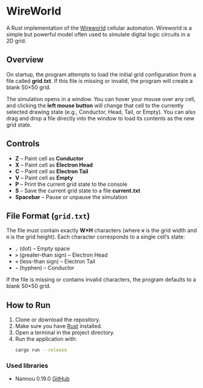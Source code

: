 # WireWorld

A Rust implementation of the [Wireworld](https://en.wikipedia.org/wiki/Wireworld) cellular automaton. Wireworld is a simple but powerful model often used to simulate digital logic circuits in a 2D grid.

## Overview

On startup, the program attempts to load the initial grid configuration from a file called **grid.txt**. If this file is missing or invalid, the program will create a blank 50×50 grid.

The simulation opens in a window. You can hover your mouse over any cell, and clicking the **left mouse button** will change that cell to the currently selected drawing state (e.g., Conductor, Head, Tail, or Empty). You can also drag and drop a file directly into the window to load its contents as the new grid state.

## Controls

- **Z** – Paint cell as **Conductor**  
- **X** – Paint cell as **Electron Head**  
- **C** – Paint cell as **Electron Tail**  
- **V** – Paint cell as **Empty**  
- **P** – Print the current grid state to the console  
- **S** – Save the current grid state to a file **current.txt**  
- **Spacebar** – Pause or unpause the simulation  

## File Format (`grid.txt`)

The file must contain exactly **W×H** characters (where `W` is the grid width and `H` is the grid height). Each character corresponds to a single cell’s state:

- **`.`** (dot) – Empty space  
- **`>`** (greater-than sign) – Electron Head  
- **`<`** (less-than sign) – Electron Tail  
- **`-`** (hyphen) – Conductor  

If the file is missing or contains invalid characters, the program defaults to a blank 50×50 grid.

## How to Run

1. Clone or download the repository.  
2. Make sure you have [Rust](https://www.rust-lang.org/tools/install) installed.  
3. Open a terminal in the project directory.  
4. Run the application with:
   ```bash
   cargo run --release
### Used libraries
* Nannou 0.19.0 [GitHub](https://github.com/nannou-org/nannou)
